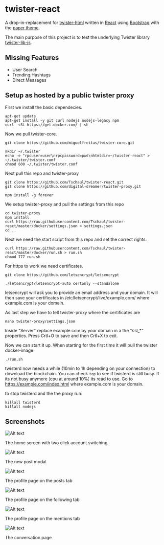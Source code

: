 # twister-react
A drop-in-replacement for [twister-html](https://github.com/miguelfreitas/twister-html) written in [React](https://facebook.github.io/react/) using [Bootstrap](http://getbootstrap.com/) with the [paper theme](https://bootswatch.com/paper/).

The main purpose of this project is to test the underlying Twister library [twister-lib-js](https://github.com/tschaul/twister-lib-js).


## Missing Features			

* User Search
* Trending Hashtags
* Direct Messages

## Setup as hosted by a public twister proxy

First we install the basic dependecies.

```
apt-get update
apt-get install -y git curl nodejs nodejs-legacy npm
curl -sSL https://get.docker.com/ | sh
```

Now we pull twister-core.

```
git clone https://github.com/miguelfreitas/twister-core.git

mkdir ~/.twister
echo -e "rpcuser=user\nrpcpassword=pwd\nhtmldir=~/twister-react" > ~/.twister/twister.conf
chmod 600 ~/.twister/twister.conf
```

Next pull this repo and twister-proxy

```
git clone https://github.com/Tschaul/twister-react.git
git clone https://github.com/digital-dreamer/twister-proxy.git

npm install -g forever
```

We setup twister-proxy and pull the settings from this repo

```
cd twister-proxy
npm install
curl https://raw.githubusercontent.com/Tschaul/twister-react/master/docker/settings.json > settings.json
cd ..
```

Next we need the start script from this repo and set the correct rights.

```
curl https://raw.githubusercontent.com/Tschaul/twister-react/master/docker/run.sh > run.sh
chmod 777 run.sh 
```

For https to work we need certificates.

```
git clone https://github.com/letsencrypt/letsencrypt

./letsencrypt/letsencrypt-auto certonly --standalone
```

letsencrypt will ask you to provide an email address and your domain. It will then save your certificates in /etc/letsencrypt/live/example.com/ where example.com is your domain.

As last step we have to tell twister-proxy where the certificates are

```
nano twister-proxy/settings.json 
```

Inside "Server" replace example.com by your domain in a the "ssl_*" properties. Press Crtl+O to save and then Crtl+X to exit.

Now we can start it up. When starting for the first time it will pull the twister docker-image.

```
./run.sh
```

twisterd now needs a while (10min to 1h depending on your connection) to download the blockchain. You can check `top` to see if twisterd is still busy. If its not busy anymore (cpu at around 10%) its read to use. Go to https://example.com/index.html where example.com is your domain.

to stop twisterd and the the proxy run:

```
killall twisterd
killall nodejs
```


## Screenshots

![Alt text](/screenshots/home.png?raw=true "Home")

The home screen with two click account switching.

![Alt text](/screenshots/post.png?raw=true "New Post Modal")

The new post modal

![Alt text](/screenshots/profile.png?raw=true "Profile")

The profile page on the posts tab

![Alt text](/screenshots/following.png?raw=true "Following")

The profile page on the following tab

![Alt text](/screenshots/mentions.png?raw=true "Mentions")

The profile page on the mentions tab

![Alt text](/screenshots/conversation.png?raw=true "Conversation")

The conversation page
